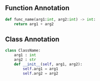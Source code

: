 ## Function Annotation
```py
def func_name(arg1:int, arg2:int) -> int:
    return arg1 + arg2
```
## Class Annotation
```py
class ClassName:
    arg1 : int
    arg2 : str
    def __init__(self, arg1, arg2):
        self.arg1 = arg1
        self.arg2 = arg2
```
